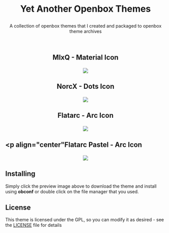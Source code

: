 # <p align="center">Yet Another Openbox Themes</p>
<p align="center">A collection of openbox themes that I created and packaged to openbox theme archives</p>
<br>

## <p align="center">MIxQ - Material Icon</p>
<p align="center"><a name="top" href="https://github.com/owl4ce/Yet-Another-OBT/MIxQ.obt"><img src="https://raw.githubusercontent.com/owl4ce/Yet-Another-OBT/master/%40assets/mixq.png"></a></p>

## <p align="center">NorcX - Dots Icon</p>
<p align="center"><a name="top" href="https://github.com/owl4ce/Yet-Another-OBT/NorcX.obt"><img src="https://raw.githubusercontent.com/owl4ce/Yet-Another-OBT/master/%40assets/norcx.png"></a></p>

## <p align="center">Flatarc - Arc Icon</p>
<p align="center"><a name="top" href="https://github.com/owl4ce/Yet-Another-OBT/Flatarc.obt"><img src="https://raw.githubusercontent.com/owl4ce/Yet-Another-OBT/master/%40assets/flatarc.png"></a></p>

## <p align="center"Flatarc Pastel - Arc Icon</p>
<p align="center"><a name="top" href="https://github.com/owl4ce/Yet-Another-OBT/Flatarc-Pastel.obt"><img src="https://raw.githubusercontent.com/owl4ce/Yet-Another-OBT/master/%40assets/flatarc-pastel.png"></a></p>

## Installing
Simply click the preview image above to download the theme and install using **obconf** or double click on the file manager that you used.

## License
This theme is licensed under the GPL, so you can modify it as desired - see the [LICENSE](LICENSE) file for details
